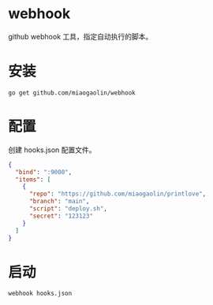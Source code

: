 # webhook
github webhook 工具，指定自动执行的脚本。

# 安装
```shell
go get github.com/miaogaolin/webhook
```

# 配置

创建 hooks.json 配置文件。
```json
{
  "bind": ":9000",
  "items": [
    {
      "repo": "https://github.com/miaogaolin/printlove",
      "branch": "main",
      "script": "deploy.sh",
      "secret": "123123"
    }
  ]
}
```

# 启动
```shell
webhook hooks.json
```

